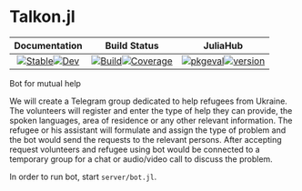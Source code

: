# Talkon.jl
|                                                                                                    **Documentation**                                                                                                    |                                                                                                                              **Build Status**                                                                                                                              |                                                                                                              **JuliaHub**                                                                                                              |
|:-----------------------------------------------------------------------------------------------------------------------------------------------------------------------------------------------------------------------:|:--------------------------------------------------------------------------------------------------------------------------------------------------------------------------------------------------------------------------------------------------------------------------:|:--------------------------------------------------------------------------------------------------------------------------------------------------------------------------------------------------------------------------------------:|
|       [![Stable](https://img.shields.io/badge/docs-stable-blue.svg)](https://tsurkys.github.io/Talkon.jl/stable)[![Dev](https://img.shields.io/badge/docs-dev-blue.svg)](https://tsurkys.github.io/Talkon.jl/dev)       |             [![Build](https://github.com/tsurkys/Talkon.jl/workflows/CI/badge.svg)](https://github.com/tsurkys/Talkon.jl/actions)[![Coverage](https://codecov.io/gh/tsurkys/Talkon.jl/branch/master/graph/badge.svg)](https://codecov.io/gh/tsurkys/Talkon.jl)             |          [![pkgeval](https://juliahub.com/docs/tsurkys/pkgeval.svg)](https://juliahub.com/ui/Packages/Talkon/XXXXX)[![version](https://juliahub.com/docs/Talkon/version.svg)](https://juliahub.com/ui/Packages/Talkon/XXXXX)           |

Bot for mutual help

We will create a Telegram group dedicated to help refugees from Ukraine. The volunteers will register and enter the type of help they can provide, the spoken languages, area of residence or any other relevant information. The refugee or his assistant will formulate and assign the type of problem and the bot would send the requests to the relevant persons. After accepting request volunteers and refugee using bot would be connected to a temporary group for a chat or audio/video call to discuss the problem.

In order to run bot, start `server/bot.jl`.
